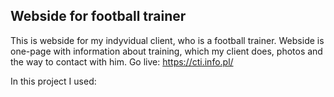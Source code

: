 ## Webside for football trainer
This is webside for my indyvidual client, who is a football trainer. Webside is one-page with information about training, which my client does, photos and the way to contact with him.
Go live: https://cti.info.pl/

In this project I used:

